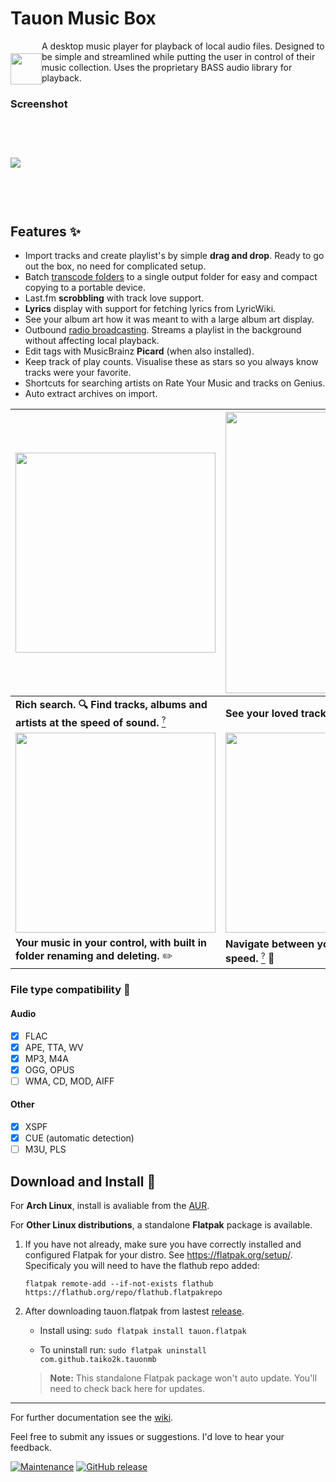 # Tauon Music Box

<img src="https://user-images.githubusercontent.com/17271572/41101848-6ccf4ed0-6ab9-11e8-8ce8-7f62060b39c9.png" align="left" height="50px" hspace="0px" vspace="20px">

A desktop music player for playback of local audio files.
Designed to be simple and streamlined while putting the user in control of their music collection. Uses the proprietary BASS audio library for playback.

### Screenshot

<img src="https://user-images.githubusercontent.com/17271572/41158620-b1819762-6b7d-11e8-94b7-42a45c0b499b.jpg" hspace="0px" vspace="60px">


## Features :sparkles:

  - Import tracks and create playlist's by simple **drag and drop**. Ready to go out the box, no need for complicated setup.
  - Batch [transcode folders](https://github.com/Taiko2k/tauonmb/wiki/Transcoding-for-PMP-DAP-Smartphone) to a single output folder for easy and compact copying to a portable device.
  - Last.fm **scrobbling** with track love support.
  - **Lyrics** display with support for fetching lyrics from LyricWiki.
  - See your album art how it was meant to with a large album art display.
  - Outbound [radio broadcasting](https://github.com/Taiko2k/tauonmb/wiki/Outbound-Broadcasting). Streams a playlist in the background without affecting local playback.
  - Edit tags with MusicBrainz **Picard** (when also installed).
  - Keep track of play counts. Visualise these as stars so you always know tracks were your favorite.
  - Shortcuts for searching artists on Rate Your Music and tracks on Genius.
  - Auto extract archives on import.
  
  <img src="https://user-images.githubusercontent.com/17271572/43353750-94d68a0e-9293-11e8-9a80-bd15146f06eb.jpg" hspace="0px" vspace="0px" width="320"> | <img src="https://user-images.githubusercontent.com/17271572/40102029-768ed298-593d-11e8-9ec0-2d39873fd8a4.png" hspace="0px" vspace="0px" width="450"> | <img src="https://user-images.githubusercontent.com/17271572/43353964-d9725eec-9296-11e8-9a77-3de33040c9de.jpg" hspace="0px" vspace="0px" width="350">
  --- | --- | ---
  **Rich search. :mag: Find tracks, albums and artists at the speed of sound.** [<sup>?</sup>](https://github.com/Taiko2k/tauonmb/wiki/Find-and-Search) | **See your loved tracks, and your friends loves too!** :sparkling_heart: | **Download monitor. :doughnut: Import your downloaded music in one click!**
  <img src="https://user-images.githubusercontent.com/17271572/43353986-8719114e-9297-11e8-8028-adb9e5ad1247.jpg" hspace="0px" vspace="0px" width="320"> | <img src="https://user-images.githubusercontent.com/17271572/43353819-f9f2e580-9294-11e8-9e00-1921de2e6442.jpg" hspace="0px" vspace="0px" width="320"> | <img src="https://user-images.githubusercontent.com/17271572/43354043-e5e718d2-9298-11e8-8a6d-8539f5a8d56c.jpg" hspace="0px" vspace="0px" width="320">
  **Your music in your control, with built in folder renaming and deleting.** :pencil2: | **Navigate between your organised collections at lighting speed.** [<sup>?</sup>](https://github.com/Taiko2k/tauonmb/wiki/Category-Tags) :rocket: | **Jump in and out of the integrated album gallery.**


### File type compatibility :milky_way:

#### Audio

- [x] FLAC 
- [x] APE, TTA, WV
- [x] MP3, M4A
- [x] OGG, OPUS
- [ ] WMA, CD, MOD, AIFF

#### Other

- [x] XSPF
- [x] CUE (automatic detection)
- [ ] M3U, PLS

## Download and Install :dizzy:

For __Arch Linux__, install is avaliable from the [AUR](https://aur.archlinux.org/packages/tauon-music-box/).

For __Other Linux distributions__, a standalone **Flatpak** package is available.
 
 1. If you have not already, make sure you have correctly installed and configured Flatpak for your distro. See https://flatpak.org/setup/. Specificaly you will need to have the flathub repo added:
 
     `flatpak remote-add --if-not-exists flathub https://flathub.org/repo/flathub.flatpakrepo`
 
 2. After downloading tauon.flatpak from lastest [release](https://github.com/Taiko2k/tauonmb/releases).    
     
     - Install using: `sudo flatpak install tauon.flatpak`
         
     - To uninstall run: `sudo flatpak uninstall com.github.taiko2k.tauonmb`
 
     >**Note:** This standalone Flatpak package won't auto update. You'll need to check back here for updates.

___

For further documentation see the [wiki](https://github.com/Taiko2k/tauonmb/wiki/Basic-Use-Guide).

Feel free to submit any issues or suggestions. I'd love to hear your feedback.

[![Maintenance](https://img.shields.io/maintenance/yes/2018.svg?style=flat-square)](https://github.com/Taiko2k/tauonmb/releases) [![GitHub release](https://img.shields.io/github/release/taiko2k/tauonmb.svg?style=flat-square&colorB=ff69b4)](https://github.com/Taiko2k/tauonmb/releases)
